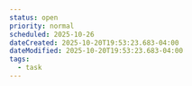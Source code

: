 ```yaml
---
status: open
priority: normal
scheduled: 2025-10-26
dateCreated: 2025-10-20T19:53:23.683-04:00
dateModified: 2025-10-20T19:53:23.683-04:00
tags:
  - task
---
```


